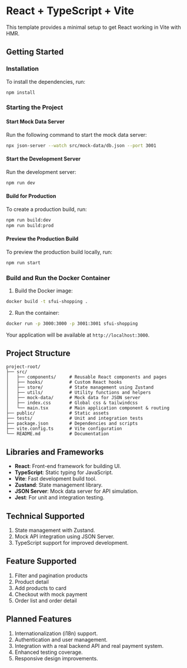 # React + TypeScript + Vite

This template provides a minimal setup to get React working in Vite with HMR.

## Getting Started

### Installation

To install the dependencies, run:

```bash
npm install
```

### Starting the Project

#### Start Mock Data Server

Run the following command to start the mock data server:

```bash
npx json-server --watch src/mock-data/db.json --port 3001
```

#### Start the Development Server

Run the development server:

```bash
npm run dev
```

#### Build for Production

To create a production build, run:

```bash
npm run build:dev
npm run build:prod
```

#### Preview the Production Build

To preview the production build locally, run:

```bash
npm run start
```

### Build and Run the Docker Container

1. Build the Docker image:

```bash
docker build -t sfui-shopping .
```

2. Run the container:

```bash
docker run -p 3000:3000 -p 3001:3001 sfui-shopping
```

Your application will be available at `http://localhost:3000`.

## Project Structure
```
project-root/
├── src/
│   ├── components/     # Reusable React components and pages
│   ├── hooks/          # Custom React hooks
│   ├── store/          # State management using Zustand
│   ├── utils/          # Utility functions and helpers
│   ├── mock-data/      # Mock data for JSON server
│   ├── index.css       # Global css & tailwindcss
│   └── main.tsx        # Main application component & routing
├── public/             # Static assets
├── tests/              # Unit and integration tests
├── package.json        # Dependencies and scripts
├── vite.config.ts      # Vite configuration
└── README.md           # Documentation
```

## Libraries and Frameworks
- **React**: Front-end framework for building UI.
- **TypeScript**: Static typing for JavaScript.
- **Vite**: Fast development build tool.
- **Zustand**: State management library.
- **JSON Server**: Mock data server for API simulation.
- **Jest**: For unit and integration testing.

## Technical Supported
1. State management with Zustand.
2. Mock API integration using JSON Server.
3. TypeScript support for improved development.

## Feature Supported
1. Filter and pagination products
2. Product detail
3. Add products to card
4. Checkout with mock payment
5. Order list and order detail

## Planned Features
1. Internationalization (i18n) support.
2. Authentication and user management.
3. Integration with a real backend API and real payment system.
4. Enhanced testing coverage.
5. Responsive design improvements.

